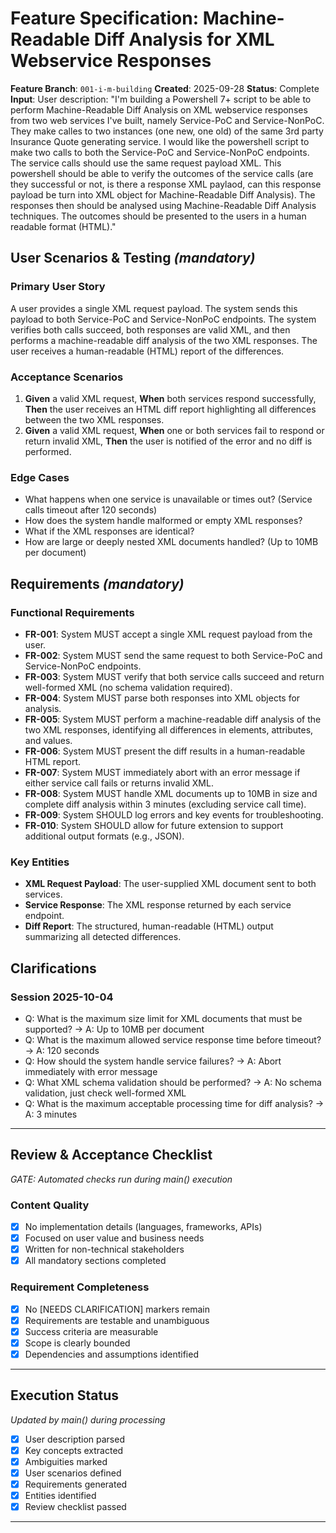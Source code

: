 
# Feature Specification: Machine-Readable Diff Analysis for XML Webservice Responses

**Feature Branch**: `001-i-m-building`
**Created**: 2025-09-28
**Status**: Complete
**Input**: User description: "I'm building a Powershell 7+ script to be able to perform  Machine-Readable Diff Analysis on XML webservice responses from two web services I've built, namely Service-PoC and Service-NonPoC. They make calles to two instances  (one new, one old) of the same 3rd party Insurance Quote generating service. I would like the powershell script to make two calls to both the Service-PoC and Service-NonPoC endpoints. The service calls should use the same request payload XML. This powershell should be able to verify the outcomes of the service calls (are they successful or not, is there a response XML paylaod, can this response payload be turn into XML object for Machine-Readable Diff Analysis). The responses then should be analysed using Machine-Readable Diff Analysis techniques. The outcomes should be presented to the users in a human readable format (HTML)."

## User Scenarios & Testing *(mandatory)*

### Primary User Story
A user provides a single XML request payload. The system sends this payload to both Service-PoC and Service-NonPoC endpoints. The system verifies both calls succeed, both responses are valid XML, and then performs a machine-readable diff analysis of the two XML responses. The user receives a human-readable (HTML) report of the differences.

### Acceptance Scenarios
1. **Given** a valid XML request, **When** both services respond successfully, **Then** the user receives an HTML diff report highlighting all differences between the two XML responses.
2. **Given** a valid XML request, **When** one or both services fail to respond or return invalid XML, **Then** the user is notified of the error and no diff is performed.

### Edge Cases
- What happens when one service is unavailable or times out? (Service calls timeout after 120 seconds)
- How does the system handle malformed or empty XML responses?
- What if the XML responses are identical?
- How are large or deeply nested XML documents handled? (Up to 10MB per document)

## Requirements *(mandatory)*

### Functional Requirements
- **FR-001**: System MUST accept a single XML request payload from the user.
- **FR-002**: System MUST send the same request to both Service-PoC and Service-NonPoC endpoints.
- **FR-003**: System MUST verify that both service calls succeed and return well-formed XML (no schema validation required).
- **FR-004**: System MUST parse both responses into XML objects for analysis.
- **FR-005**: System MUST perform a machine-readable diff analysis of the two XML responses, identifying all differences in elements, attributes, and values.
- **FR-006**: System MUST present the diff results in a human-readable HTML report.
- **FR-007**: System MUST immediately abort with an error message if either service call fails or returns invalid XML.
- **FR-008**: System MUST handle XML documents up to 10MB in size and complete diff analysis within 3 minutes (excluding service call time).
- **FR-009**: System SHOULD log errors and key events for troubleshooting.
- **FR-010**: System SHOULD allow for future extension to support additional output formats (e.g., JSON).

### Key Entities
- **XML Request Payload**: The user-supplied XML document sent to both services.
- **Service Response**: The XML response returned by each service endpoint.
- **Diff Report**: The structured, human-readable (HTML) output summarizing all detected differences.

## Clarifications

### Session 2025-10-04
- Q: What is the maximum size limit for XML documents that must be supported? → A: Up to 10MB per document
- Q: What is the maximum allowed service response time before timeout? → A: 120 seconds
- Q: How should the system handle service failures? → A: Abort immediately with error message
- Q: What XML schema validation should be performed? → A: No schema validation, just check well-formed XML
- Q: What is the maximum acceptable processing time for diff analysis? → A: 3 minutes

---

## Review & Acceptance Checklist
*GATE: Automated checks run during main() execution*

### Content Quality
- [x] No implementation details (languages, frameworks, APIs)
- [x] Focused on user value and business needs
- [x] Written for non-technical stakeholders
- [x] All mandatory sections completed

### Requirement Completeness
- [x] No [NEEDS CLARIFICATION] markers remain
- [x] Requirements are testable and unambiguous  
- [x] Success criteria are measurable
- [x] Scope is clearly bounded
- [x] Dependencies and assumptions identified

---

## Execution Status
*Updated by main() during processing*

- [x] User description parsed
- [x] Key concepts extracted
- [x] Ambiguities marked
- [x] User scenarios defined
- [x] Requirements generated
- [x] Entities identified
- [x] Review checklist passed

---
